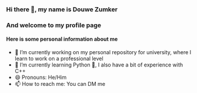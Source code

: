 ### Hi there 👋, my name is Douwe Zumker
### And welcome to my profile page

#### Here is some personal information about me
- 🔭 I’m currently working on my personal repository for university, where I learn to work on a professional level
- 🌱 I’m currently learning Python 🐍, I also have a bit of experience with C++
- 😄 Pronouns: He/Him
- 📫 How to reach me: You can DM me
<!--
**Peredurz/Peredurz** is a ✨ _special_ ✨ repository because its `README.md` (this file) appears on your GitHub profile.

Here are some ideas to get you started:

- 🔭 I’m currently working on my personal repository for university, where I learn to work on a professional level
- 🌱 I’m currently learning Python 🐍
- 👯 I’m looking to collaborate on ...
- 🤔 I’m looking for help with ...
- 💬 Ask me about ...
- 📫 How to reach me: ...
- 😄 Pronouns: He/Him
- ⚡ Fun fact: ...
-->
